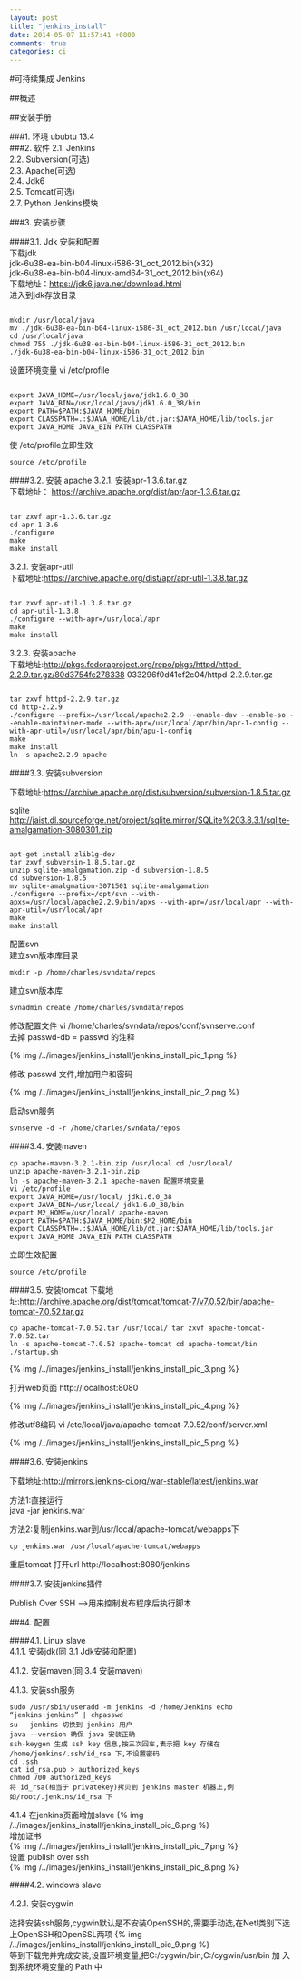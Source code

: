 ```yaml
---
layout: post
title: "jenkins_install"
date: 2014-05-07 11:57:41 +0800
comments: true
categories: ci 
---
```


#可持续集成 Jenkins

##概述


<!--more-->
##安装手册

###1. 环境
ububtu 13.4  
###2. 软件
2.1. Jenkins  
2.2. Subversion(可选)  
2.3. Apache(可选)  
2.4. Jdk6  
2.5. Tomcat(可选)  
2.7. Python Jenkins模块  

###3. 安装步骤

####3.1. Jdk 安装和配置  
下载jdk  
jdk-6u38-ea-bin-b04-linux-i586-31_oct_2012.bin(x32)  
jdk-6u38-ea-bin-b04-linux-amd64-31_oct_2012.bin(x64)  
下载地址：https://jdk6.java.net/download.html  
进入到jdk存放目录

```

mkdir /usr/local/java
mv ./jdk-6u38-ea-bin-b04-linux-i586-31_oct_2012.bin /usr/local/java
cd /usr/local/java
chmod 755 ./jdk-6u38-ea-bin-b04-linux-i586-31_oct_2012.bin
./jdk-6u38-ea-bin-b04-linux-i586-31_oct_2012.bin

```

设置环境变量 vi /etc/profile

```

export JAVA_HOME=/usr/local/java/jdk1.6.0_38
export JAVA_BIN=/usr/local/java/jdk1.6.0_38/bin
export PATH=$PATH:$JAVA_HOME/bin
export CLASSPATH=.:$JAVA_HOME/lib/dt.jar:$JAVA_HOME/lib/tools.jar export JAVA_HOME JAVA_BIN PATH CLASSPATH

```
使 /etc/profile立即生效

```
source /etc/profile

```

####3.2. 安装 apache
3.2.1. 安装apr-1.3.6.tar.gz  
下载地址：
https://archive.apache.org/dist/apr/apr-1.3.6.tar.gz  

```

tar zxvf apr-1.3.6.tar.gz
cd apr-1.3.6
./configure
make
make install

```

3.2.1. 安装apr-util  
下载地址:https://archive.apache.org/dist/apr/apr-util-1.3.8.tar.gz  

```

tar zxvf apr-util-1.3.8.tar.gz
cd apr-util-1.3.8
./configure --with-apr=/usr/local/apr
make
make install

```
3.2.3. 安装apache  
下载地址:http://pkgs.fedoraproject.org/repo/pkgs/httpd/httpd-2.2.9.tar.gz/80d3754fc278338 033296f0d41ef2c04/httpd-2.2.9.tar.gz

```

tar zxvf httpd-2.2.9.tar.gz
cd http-2.2.9
./configure --prefix=/usr/local/apache2.2.9 --enable-dav --enable-so --enable-maintainer-mode --with-apr=/usr/local/apr/bin/apr-1-config --with-apr-util=/usr/local/apr/bin/apu-1-config
make
make install
ln -s apache2.2.9 apache

```
####3.3. 安装subversion

下载地址:https://archive.apache.org/dist/subversion/subversion-1.8.5.tar.gz

sqlite 
http://jaist.dl.sourceforge.net/project/sqlite.mirror/SQLite%203.8.3.1/sqlite-amalgamation-3080301.zip
```

apt-get install zlib1g-dev
tar zxvf subversin-1.8.5.tar.gz
unzip sqlite-amalgamation.zip -d subversion-1.8.5
cd subversion-1.8.5
mv sqlite-amalgmation-3071501 sqlite-amalgamation
./configure --prefix=/opt/svn --with-apxs=/usr/local/apache2.2.9/bin/apxs --with-apr=/usr/local/apr --with-apr-util=/usr/local/apr
make
make install

```

配置svn  
建立svn版本库目录

```
mkdir -p /home/charles/svndata/repos

```

建立svn版本库

```
svnadmin create /home/charles/svndata/repos

```

修改配置文件
vi /home/charles/svndata/repos/conf/svnserve.conf  
去掉 passwd-db = passwd 的注释


{% img /../images/jenkins_install/jenkins_install_pic_1.png %}  

修改 passwd 文件,增加用户和密码

{% img /../images/jenkins_install/jenkins_install_pic_2.png %}  

启动svn服务

```
svnserve -d -r /home/charles/svndata/repos
```

####3.4. 安装maven

```
cp apache-maven-3.2.1-bin.zip /usr/local cd /usr/local/
unzip apache-maven-3.2.1-bin.zip
ln -s apache-maven-3.2.1 apache-maven 配置环境变量
vi /etc/profile
export JAVA_HOME=/usr/local/ jdk1.6.0_38
export JAVA_BIN=/usr/local/ jdk1.6.0_38/bin
export M2_HOME=/usr/local/ apache-maven
export PATH=$PATH:$JAVA_HOME/bin:$M2_HOME/bin
export CLASSPATH=.:$JAVA_HOME/lib/dt.jar:$JAVA_HOME/lib/tools.jar export JAVA_HOME JAVA_BIN PATH CLASSPATH
```

立即生效配置

```
source /etc/profile
```

####3.5. 安装tomcat
下载地址:http://archive.apache.org/dist/tomcat/tomcat-7/v7.0.52/bin/apache-tomcat-7.0.52.tar.gz
```
cp apache-tomcat-7.0.52.tar /usr/local/ tar zxvf apache-tomcat-7.0.52.tar
ln -s apache-tomcat-7.0.52 apache-tomcat cd apache-tomcat/bin
./startup.sh
```

{% img /../images/jenkins_install/jenkins_install_pic_3.png %}  

打开web页面 http://localhost:8080

{% img /../images/jenkins_install/jenkins_install_pic_4.png %}  

修改utf8编码
vi /etc/local/java/apache-tomcat-7.0.52/conf/server.xml

{% img /../images/jenkins_install/jenkins_install_pic_5.png %}  

####3.6. 安装jenkins  

下载地址:http://mirrors.jenkins-ci.org/war-stable/latest/jenkins.war

方法1:直接运行  
java -jar jenkins.war

方法2:复制jenkins.war到/usr/local/apache-tomcat/webapps下

```
cp jenkins.war /usr/local/apache-tomcat/webapps
```

重启tomcat
打开url http://localhost:8080/jenkins

####3.7. 安装jenkins插件

Publish Over SSH -->用来控制发布程序后执行脚本



###4. 配置

####4.1. Linux slave  
4.1.1. 安装jdk(同 3.1 Jdk安装和配置)  

4.1.2. 安装maven(同 3.4 安装maven)  

4.1.3. 安装ssh服务

```
sudo /usr/sbin/useradd -m jenkins -d /home/Jenkins echo “jenkins:jenkins” | chpasswd
su - jenkins 切换到 jenkins 用户
java --version 确保 java 安装正确
ssh-keygen 生成 ssh key 信息,按三次回车,表示把 key 存储在 /home/jenkins/.ssh/id_rsa 下,不设置密码
cd .ssh
cat id_rsa.pub > authorized_keys
chmod 700 authorized_keys
将 id_rsa(相当于 privatekey)拷贝到 jenkins master 机器上,例如/root/.jenkins/id_rsa 下
```

4.1.4 在jenkins页面增加slave
{% img /../images/jenkins_install/jenkins_install_pic_6.png %}  
增加证书  
{% img /../images/jenkins_install/jenkins_install_pic_7.png %}  
设置 publish over ssh  
{% img /../images/jenkins_install/jenkins_install_pic_8.png %}  

####4.2. windows slave  

4.2.1. 安装cygwin  

选择安装ssh服务,cygwin默认是不安装OpenSSH的,需要手动选,在Netl类别下选上OpenSSH和OpenSSL两项
{% img /../images/jenkins_install/jenkins_install_pic_9.png %}  
等到下载完并完成安装,设置环境变量,把C:/cygwin/bin;C:/cygwin/usr/bin 加 入到系统环境变量的 Path 中


